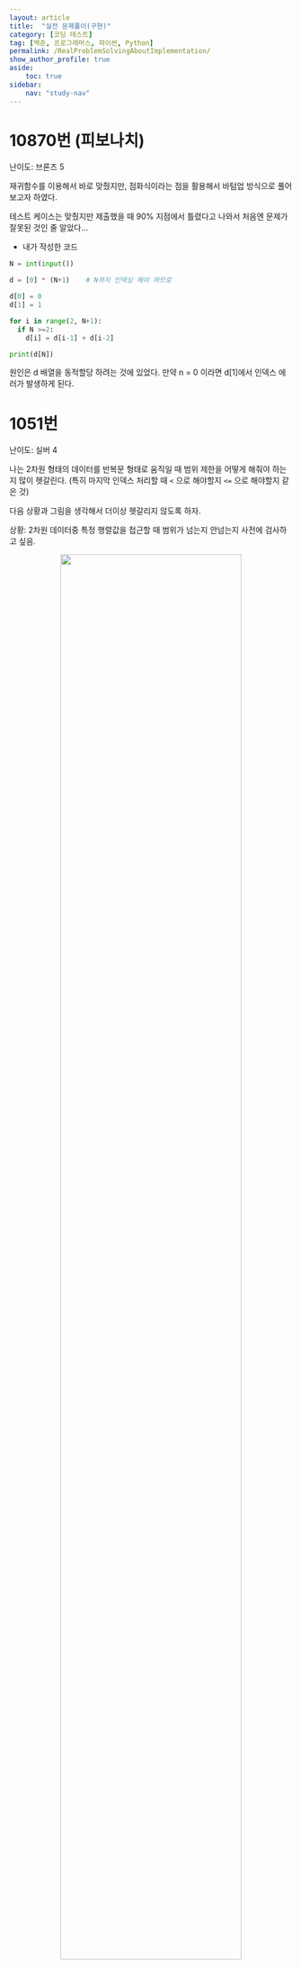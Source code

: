 ```yaml
---
layout: article
title:  "실전 문제풀이(구현)"
category: [코딩 테스트]
tag: [백준, 프로그래머스, 파이썬, Python]
permalink: /RealProblemSolvingAboutImplementation/
show_author_profile: true
aside:
    toc: true
sidebar:
    nav: "study-nav"
---
```


# 10870번 (피보나치)

난이도: 브론즈 5

재귀함수를 이용해서 바로 맞췄지만, 점화식이라는 점을 활용해서 바텀업 방식으로 풀어보고자 하였다.  

테스트 케이스는 맞췄지만 제출했을 때 90% 지점에서 틀렸다고 나와서 처음엔 문제가 잘못된 것인 줄 알았다...


- 내가 작성한 코드
```python
N = int(input())

d = [0] * (N+1)    # N까지 인덱싱 해야 하므로

d[0] = 0
d[1] = 1

for i in range(2, N+1):
  if N >=2:
    d[i] = d[i-1] + d[i-2]

print(d[N])
```

원인은 d 배열을 동적할당 하려는 것에 있었다. 만약 n = 0 이라면 d[1]에서 인덱스 에러가 발생하게 된다.

# 1051번

난이도: 실버 4

나는 2차원 형태의 데이터를 반복문 형태로 움직일 때 범위 제한을 어떻게 해줘야 하는지 많이 헷갈린다. (특히 마지막 인덱스 처리할 때 `<` 으로 해야할지 `<=` 으로 해야할지 같은 것)  

다음 상황과 그림을 생각해서 더이상 헷갈리지 않도록 하자.  

상황: 2차원 데이터중 특정 행렬값을 접근할 때 범위가 넘는지 안넘는지 사전에 검사하고 싶음.  


<p align="center"> <img src="../images/20220627014232.png" width="80%"> </p>
<div align="center" markdown="1"> 좌변, 우변으로 따로 나눈 이유는 `<` 부등호와 우변만 있으면 **좌변 값에 대한** 범위 사전 점검이 가능함을 나타낸 것이다. (코드를 쉽게 생각하기 위함이다)  

가령 `i + k < N` 같은 식이 있어도 `< N` 만 딱! 보고  
i + k 인덱스가 N 범위 내에 존재하도록 의도하는 것이구나! 라는 느낌을 받을 수 있으면 문제 풀기나, 코드 읽기가 수월할 것이다.
</div>

```python
N, M = map(int, input().split())

graph = []

for _ in range(N):
  graph.append(list(map(int, input())))

size = min(N, M)
argmax = 0

for raw_idx in range(N):
  for col_idx in range(M):
    for check in range(size):
      if (raw_idx + check < N) and (col_idx + check < M):
        val = graph[raw_idx][col_idx]

        if val == graph[raw_idx + check][col_idx] and val == graph[raw_idx][col_idx + check] and val == graph[raw_idx + check][col_idx + check]:
          argmax = max(argmax, (check + 1)*(check + 1))

print(argmax)
```

그리고 위 코드 보면 2중 for문으로 모든 data를 탐색하도록 한 다음, 3번째 for문에서 **index 범위 검사를 진행하고 있다**  
난 첫번째, 두번째 for문에서도 범위를 넘기지 않으면서 하려고 별 이상한 코드를 작성했었는데 그럴 필요가 없었다..!

# 14890번

삼성 기출문제  

처음 풀어보는 기업 실전 문제였는데 정말 드릅게 어렵다.. ㅋㅋㅋ. 연습 많이 해야겠다.  

아이디어는 다음과 같다.  
  1. 높이 차이가 1 발생하는 순간 언덕을 놓을 수 있는지 점검을 시작한다.
  2. 낮은데서 높은데로 경사로를 두는 것, 높은데서 낮은데로 경사로를 두는 것 이렇게 나눠준다.

위 문제를 풀면서 아래와 같은 기초 상식(?)도 얻을 수 있었다.  

- `and`, `or` 연산을 이용하면 `if`문을 이중으로 중첩시키지 않아도 `index out of range` 문제를 피할 수 있다.
- 길을 count 하는 로직을 반복문 맨 처음에 뒀기 때문에 마지막 index 까지만 가면 바로 count를 올려서 에러가 발생하는 케이스가 있었다. 본 경우는 전체 반복문을 한번 더 실행해주면 아래 짜 둔 로직을 통해서 마지막 검사를 진행시킬 수 있다.
- row 단위로 데이터를 순환하는 것과, column 단위로 데이터를 순환하는것을 동시에 고려해야 한다면, 검사하는 함수를 만들고 그 함수에 list를 던져주면 된다는 좋은 상식을 얻었다.  [코드 예시](https://ryu-e.tistory.com/108)

```python
# import numpy as np

N, L = map(int, input().split())

graph = []

used = []
for _ in range(N):
  used.append([0] * N)

for _ in range(N):
  graph.append(list(map(int, input().split())))

# 행 검사 시작
# 무사히 j가 끝까지 도달하면 road라고 간주할 예정

road = 0

breaker = False

for i in range(N):
  for j in range(1, N+1):
    # 끝까지 왔는데 같은 값이면
    # 대부분은 여기까지 오지 못하고 break로 다음 행으로 넘어감
    # if j == N-1 and graph[i][j] == graph[i][j-1]:
    
    if j == N:
      # print("행단위", i, j)
      road += 1
      continue
      
    if graph[i][j] == graph[i][j-1]:    # 같은 값이면 continue
      continue

    if abs(graph[i][j] - graph[i][j-1]) > 1:
      break

    # 위에서 다 걸렀으므로 여기 아래 if문 2개는 무조건 내려가는 경사로 or 올라가는 경사로
    if graph[i][j] < graph[i][j-1]: # 내려가는 경사로
      for k in range(j, j + L): # 경사로 깔수 있는지 check

        # 범위를 넘어가거나, 값 다른 거 있으면 break
        if k >= N or graph[i][j] != graph[i][k] or used[i][k] != 0:
          breaker=True
          break
          
      if breaker:
        breaker=False
        break

      # 언덕 놓기
      else:
        for k in range(j, j + L):
          used[i][k] = 1

    else: # 올라가는 경사로
      # 현재 인덱스의 이전 인덱스부터 L-1 만큼
      for k in range(j-1, j-1-(L), -1): # 경사로 깔수 있는지 check

        # 범위를 넘어가거나, 값 다른 거 있으면 break
        if k < 0 or graph[i][j-1] != graph[i][k] or used[i][k] != 0:
          breaker=True
          break
          
      if breaker:
        breaker=False
        break

      # 언덕 놓기
      else:
        for k in range(j-1, j-1-(L), -1):
          used[i][k] = 1


          
# 열 단위로 검사해야하니 used 다시 초기화
used = []
for _ in range(N):
  used.append([0] * N)


# graph = np.transpose(graph)
# print(graph)
  
for i in range(N):
  for j in range(1, N+1):
    # 끝까지 왔는데 같은 값이면
    # 대부분은 여기까지 오지 못하고 break로 다음 행으로 넘어감
    # if j == N-1 and graph[i][j] == graph[i][j-1]:
    if j == N:
      # print("행단위", i, j)
      road += 1
      continue

    if graph[j][i] == graph[j-1][i]:    # 같은 값이면 continue
      continue 

    if abs(graph[j][i] - graph[j-1][i]) > 1:
      break

    # 위에서 다 걸렀으므로 여기 아래 if문 2개는 무조건 내려가는 경사로 or 올라가는 경사로
    if graph[j][i] < graph[j-1][i]: # 내려가는 경사로
      for k in range(j, j + L): # 경사로 깔수 있는지 check

        # 범위를 넘어가거나, 값 다른 거 있으면 break
        if k >= N or graph[j][i] != graph[k][i] or used[k][i] != 0:
          breaker=True
          break
          
      if breaker:
        breaker=False
        break

      # 언덕 놓기
      else:
        for k in range(j, j + L):
          used[k][i] = 1
    else: # 올라가는 경사로
      # 현재 인덱스의 이전 인덱스부터 L-1 만큼
      for k in range(j-1, j-1-(L), -1): # 경사로 깔수 있는지 check

        # 범위를 넘어가거나, 값 다른 거 있으면 break
        if k < 0 or graph[j-1][i] != graph[k][i] or used[k][i] != 0:
          breaker=True
          break
          
      if breaker:
        breaker=False
        break

      # 언덕 놓기
      else:
        for k in range(j-1, j-1-(L), -1):
          # if i == 3:
            # print(f"{k}에 설치 완료")
          used[k][i] = 1

print(road)
```

# 3460번 (이진수)
난이도: 브론즈3

쉬운 문제이고 맞추긴 했는데 코드가 아주 가관이다..  

```python
T = int(input())

for i in range(T):
  N = int(input())
  li = []
  # q = deque()
  
  while 1:
    # 종료조건
    if N < 2:
      if N == 1:
        li.append(1)
        break
      else:
        print("여기 찍힘?")
        break
    li.append(N%2)
    N //= 2

  # print(li)
  cnt = 0
  length = len(li)

  tp_li = []
  
  while li:
    cnt+= 1
    if li.pop() == 1:
      tp_li.append(length-cnt)
      # print(length-cnt, end=' ')
  tp_li.sort()
  for i in tp_li:
    print(i, end=' ')
```

`bin()` 내장함수를 이용해 훨씬 쉽게 풀 수 있는 문제이다.  `val[::-1]`를 통해 리스트 요소들을 거꾸로 뒤집는 것은 `센스`{:.error}

```python
T = int(input())

for _ in range(T):
  val = bin(int(input()))[2:]
  for idx, i in enumerate(val[::-1]):
    if i == '1':
      print(idx, end=' ')
```

또 다른 방식으로 for문에서 `val[-i-1]` 같은 식으로 인덱스 부호를 바꿔버리면서 접근하면 리스트 순서를 바꾸지 않고도 접근이 가능하다.

# 신고 결과 받기
프로그래머스 문제다.  

시간에 쫓기듯 상당히 난잡하게 풀어서 변수명이나 코드들이 난잡하다.
```python
def solution(id_list, report, k):
    
    # dict 생성
    result = {}
    answer = {}
    final = {}
    
    # result 테이블에 신고한자, 신고당한자 정리
    for id in id_list:
        result[id] = []

    for repor_info in report:
        attacker, receiver = repor_info.split()
        if receiver not in result[attacker]:
            result[attacker].append(receiver)
                
    # print(result)
    
    # final은 각 user가 신고당한 횟수
    for id in id_list:
        final[id] = 0
        
    for _, value in result.items():
        for reported_id in value:
            final[reported_id] += 1
    
    # print(final)
    
    for key, value in final.items():
        if final[key] >= k:
            final[key] = 1
        else:
            final[key] = 0
    
    # 신고 당하는 id
    stopped = [id for id, num in final.items() if num >= 1]
    
    for id in id_list:
        answer[id] = 0
        
    for key, value in result.items():
        count = 0
        
        for wantTostop in value:
            if wantTostop in stopped:
                count += 1
        answer[key] = count
    
    return [count for _, count in answer.items()]
```

많은 좋아요를 받은 풀이  

```python
def solution(id_list, report, k):
    answer = [0] * len(id_list)    
    reports = {x : 0 for x in id_list}

    for r in set(report):
        reports[r.split()[1]] += 1

    for r in set(report):
        if reports[r.split()[1]] >= k:
            answer[id_list.index(r.split()[0])] += 1

    return answer
```

주목할 만한 점
- `{x : 0 for x in id_list}`과 같이 리스트 컴프리헨션이 dictionary에도 적용될 수 있음
- `id_list.index(r.split()[0])`을 통해 신고

위의 아이디어에서 인사이트를 얻어서 내 스타일로 다시 코드를 작성해 보았다.

```python
def solution(id_list, report, k):
    answer = [0] * len(id_list)
    numOfReported = {x:0 for x in id_list}
    
    for r in set(report):
        numOfReported[r.split()[1]] += 1
    
    for r in set(report):
        reporter, reported = r.split()
        
        if numOfReported[reported] >= k:
            answer[id_list.index(reporter)] += 1
    
    return answer
```

id_list 에서 인덱스를 얻어서 접근함으로써 answer를 dict 형태가 아닌 list 형태로 유지할 수 있었던 부분이 가장 유용할 듯 싶다.

# k 진수에서 소수 개수 구하기

출처: 2022 kakao blind recruitment
난이도: level2

다음의 요인들로인해 문제를 풀지 못하였다.

1. 소수를 빠르게 찾을 수 있는 함수 구현 실패
2. idx 방식으로 문자열을 일일이 접근하여 시간 지체
  - 특히 맨 끝까지 출력해야 하는 경우 `arr[start:end]` 방식이 아닌 `arr[start:]` 형태로 구현했어야 하는것에서 많은 시간이 걸림.
  - 인덱스 접근과, python은 맨 끝 idx는 선택되지 않는다는 점을 알고 있지만서도 문제를 풀 때는 예외처리를 생각하기가 상당히 까다로움.


- 정답 코드

```python
def to_k_number(n, k):  # n을 k진수로 반환
    ret = ""
    while n > 0:
        ret += str(n % k)
        n = n //  k
    return ''.join(reversed(ret))
 
import math

def is_prime_num(k):
    if k == 1:
        return False
    for i in range(2, int(math.sqrt(k) + 1)):
        if k % i == 0:
            return False
        
    return True
 
 
def solution(n, k):
    answer = 0
    k_num = to_k_number(n, k)  # k진수로 반환
    # k_num을 0을 기준으로 분할하여 n을 가져옴
    for n in k_num.split('0'):
        if n == "": continue
        if is_prime_num(int(n)):  # n이 소수인 경우 answer+=1
            answer += 1
    return answer
```

- 주목할 만한 점
  - 나는 `while 1`로 전체 반복시키고 종료조건을 따로 달아서 break를 하는 방식으로 초기에 진행했었는데 위 방식처럼 `while n >= k` 처럼 종료조건을 달아놓는것이 더 좋을 듯 하다.
  - `split('0')`을 통해 내가 idx로 힘들게 구현하고 에러 처리했던 부분을 손쉽게 하였다.
  - `if n =="": continue`를 통해 int(n)에서 생길 수 있는 다음의 에러 `ValueError: invalid literal for int() with base 10: ''`{:.warning}를 방지하는것이 상당히 인상깊다. 입력이 00과 같은 형태로 들어왔을 경우 가운데 공백에 의해 '' 공백이 `int()` 내장함수의 인자로 들어갈 경우가 생기는데 이를 사전 차단시킨다.

# 주차 요금 계산

2022 kakao blind recruitment (level 2)

- 내 풀이
```python
def solution(fees, records):
    answer = []
    
    base_time = fees[0]
    base_fee = fees[1]
    time_len = fees[2]
    time_money = fees[3]
    
    
    def to_time(time:str):
        h, m = map(int, time.split(':'))
        m += (60 * h)
        return m
    
    def float2int(total_time, base_time, time_len):
        num = (total_time - base_time) / time_len
        if num - int(num) > 0:
            num += 1
            num = int(num)
            
        return num
    
    def cal_fee(times, base_fee):
        if len(times) % 2 == 1: # 홀수면
            times.append('23:59')
        
        total_time = 0
        fee = 0
        for idx in range(0, len(times), 2):
            st, et = to_time(times[idx]), to_time(times[idx+1])
            total_time += et - st
            
        fee += base_fee
        
        if total_time > base_time:
            fee += float2int(total_time, base_time, time_len) * time_money
        # if total_time > base_time:
        #     fee += base_fee + (float2int(total_time, base_time, time_len) * time_money)

        # else:
        #     fee += base_fee
            
        return fee
        
    graph = {}
    
    for r in records:
        time, car_num, state = r.split()
        if car_num not in graph.keys():
            graph[car_num] = {'time': []}
        
        graph[car_num]['time'].append(time)
    
    for key, value in graph.items():
        fee = cal_fee(value['time'], base_fee)
        graph[key]['fee'] = fee
    
    car_list = sorted(graph)
    
    for id in car_list:
        answer.append(graph[id]['fee'])

    return answer
```

- 마지막에 return 해야 하는 것이 `각 자동차 번호 별`{:.warning} 주차요금 이었기에 dictionary의 key를 자동차 번호판으로 주는 아이디어를 떠올린것이 중요했다고 본다.

## 더 나은 코드

- 입력받은 실수를 올림 하거나 내림 하는 내부 함수 적용

```python
import math

print(math.ceil(5.2), math.ceil(-3.9))      # 올림
print(math.floor(3.2), math.ceil(-4.2))     # 내림
```

    6 -3
    3 -4

- dictionary 정렬할 때는 `itmes()` 메소드 사용

```python
# car_list = sorted(graph)
sorted(graph.items())   # 이걸 안해서 그냥 key만 반환됐었음
```

- lambda 함수는 한줄 짜리 간단한 역할하는 함수만 구현 가능. 혹은 if, else 정도로 들어온 인자를 바로 분류하고 출력낼 수 있는 경우에 한함

# 양궁대회

2022 kakao blind recruitment (level 2)

- 내 풀이

```python
import copy

def solution(n, info):
    answer = []
    # 맨 위부터 어피치보다 n에 한정해서 1발 더 많이 쏠것임.
    # for문은 무조건 끝까지 다 돌게 해서 max 점수 산출
    
    max_diff = 0
    tp_store = []
    for idx in range(10):   # idx를 통해 while문의 가장 높은 시작 점수 정함
        cnt = n
        score = 0
        tp_info = copy.deepcopy(info)
        tp_answer = [0] * 11
        
        for j in range(idx, 10):
            need_num = info[j] + 1
            print(f"cnt - need_num: {cnt - need_num}")
            if cnt - need_num >= 0:
                tp_answer[j] = need_num
                tp_info[j] = 0
                score += (10-j)
                cnt -= need_num
                
        tp_apache_score = 0
        
        for idx, j in enumerate(tp_info):
            if tp_info[idx] != 0:
                tp_apache_score += (10-idx)
        
        diff = score - tp_apache_score
        if max_diff < diff:
            tp_store = []
            tp_store.append(tp_answer)
            max_diff = diff
            answer = tp_answer
            
        elif max_diff == diff:
            tp_store.append(tp_answer)
            
        print(f"라이언: {score} 어피치: {tp_apache_score} diff: {diff}, max_diff: {max_diff}, tp_store: {tp_store}")
    
    if max_diff == 0:
        return [-1]
    
    return answer
```

이런 류의 문제는 아직 익숙치 않아서 코드가 굉장히 난잡해지는듯 하다.  
반복문을 통해 빠르고 깔끔하게 구현해야 하는데 idx변수를 조절하는 부분에서 너무 많은 시간을 허비하는 것 같다. 예를 들면

```python
if cnt - need_num >= 0:
```

위 코드를 초기에 `if cnt - need_num > 0: `으로 작성해서 `print()`로 여러 변수를 찍어서 오랜 시간을 허비해서 고쳤다.  
또한 인덱스를 뒤에서 부터 시작하는 것을 

```python
for idx in range(11):
  tp_idx = 10-idx
```

로 바로 적용할 수 있는데 괜히 `for idx in range(11, 0, -1)`과 같은 형식으로 구현해보려다 시간을 허비했다.  

`if`문에서 `continue`도 잘 활용할 수 있어야 한다.

세상에.. list를 저장하고 싶은 경우는 꼭 `copy` 메소드를 활용해서 저장하자.. 이거때문에 한시간 날렸다..


- 아이디어를 보고 난 후
  - 라이언, 어피치의 점수계산을 다음과 같이 쉽게 구현이 가능하다.

    ```python
    def calcPoint(apeach, lion):
    apeach_score = 0
    lion_score = 0
    for i in range(11):
        if apeach[i] == lion[i] == 0:
            continue
        if apeach[i] >= lion[i]:
            apeach_score += 10 - i
        else:
            lion_score += 10 - i
    return lion_score - apeach_score
    ```

  - DFS 알고리즘을 적용할 수 있음을 생각할 수 있어야 한다. 완전 탐색으로 풀려면 조건 

# 14889번 (스타트와 링크)
출처: 백준  
난이도: 실버2  

```python
from itertools import combinations

N = int(input())

matrix = [list(map(int, input().split())) for _ in range(N)]
visit = [False] * N

team = list(range(0, N))

candi = combinations(team, N//2)

def get_score(team_members):
  # global min_diff
  # team1_score = 0
  # team2_score = 0
  
  # for i in range(N):
  #   for j in range(N):
  #     if visit[i] == True and visit[j] == True:
  #       team1_score += matrix[i][j]
  #     if visit[i] == False and visit[j] == False:
  #       team2_score += matrix[i][j]

  # min_diff = min(min_diff, abs(team1_score - team2_score))

  candi = combinations(team_members, 2)
  score = 0
  for a, b in candi:
    score += matrix[a][b] + matrix[b][a]

  return score

min_diff = 1e9

for members in candi:
  team1 = members
  team2 = [i for i in team if i not in team1]

  # Team1은 visit 방문처리. Team2는 방문 안한것을 Team2로 생각하자
  # for i in members:
  #   visit[i] = True
  # visit[members] = True
  # get_min_score()
  # visit = [False] * N
  
  min_diff = min(abs(get_score(team1) - get_score(team2)), min_diff)

print(min_diff)
```

나는 `combinations`를 써서 풀었지만 `DFS`로 푸는 방법도 알아두자.  
`combinations`을 두번 써서 되게 비효율적으로 풀었다고 생각했는데 다른 풀이를 보니 노드 방문한것을 team1, 방문 안된 노드들을 team2와 같은 형식으로 만들고 점수 계산할 때 이중포문으로 깔끔하게 점수 계산을 했던 부분을 기억하면 좋을 듯 하다.

# 2661번 (좋은 수열)
출처: 백준  
난이도: 골드 4

2번의 시도끝에 풀 수 있었지만 시간이 꽤나 오래걸렸다.  

```python
import sys

N = int(sys.stdin.readline().rstrip())

arr = []

def is_same(arr):
  max_len = len(arr) // 2

  # 2의 배수씩 영역을 넓혀가며 부분수열 탐색
  for i in range(1, max_len+1):
    # 맨 뒤의 바로 뒤 인덱스부터 i 만큼 앞으로
    idx = len(arr) - (2*i)
    tp_arr = arr[idx:]

    arr1 = tp_arr[:len(tp_arr) // 2]
    arr2 = tp_arr[len(tp_arr)//2:]

    if arr1 == arr2:
      return True
  return False

explorer = []
def dfs(depth):
  if len(explorer) == N:
    print(''.join(map(str,explorer)))
    return True

  for i in range(1, 4):
    # print(f"{depth}번째 호출, i 인덱스 {i}")
    explorer.append(i)
    # print(explorer)
    if is_same(explorer):
      # print("same!")
      explorer.pop()
    else:
      result = dfs(depth+1)
      explorer.pop()

      # 종료조건을 통해서 탈출된 dfs 라면
      if result:
        return True

dfs(0)
```

- 부분수열이 같은지를 확인하기 위해 코드를 구현했어야 하는데 `for i in range(1, max_len+1)`를 통해 인덱스의 bias를 1 앞으로 당긴것이 결정적이었다.
- DFS를 구현하는데 `if`문에서만 explorer.pop()을 통해 리스트를 한칸 빼주면 될 줄 알았으나, `else`문에서도 explorer.pop()을 통해 리스트를 빼주는게 중요했다. `else`문에서 explorer.pop()을 안해주게 되면 `for`문을 돌고 `if`문을 거치지 않는다면 계속 explorer의 element 갯수가 늘어나는 코드가 되어버린다.
- 다른 블로그 글을 참고하여 `is_same` 함수를 아래와 같이 좀더 개선해보았다.

  ```python
  def is_same(arr):
    for i in range(1, (len(arr) // 2) + 1):
      if arr[-i:] == arr[-2*i: -i]:
        return True
    return False
  ```

# 14888번 (연산자 끼워넣기)
출처: 백준  
난이도: 실버

처음에 푸는 와중에도 코드가 난잡하고 지저분해서 잘못 푸는것 같은 느낌이 강하게 들었다.  아래 답안 코드를 통해 훨씬 간결한 back_tracking 코드를 익힐 수 있었다.  

또한 python의 몫 구하는 연산에서 `int( / ), // `의 두 가지 방법이 음수의 경우 다른 출력을 낼 수 있었다는걸 알게되었다.

- Back Tracking 풀이


```python
import sys

N = int(sys.stdin.readline().rstrip())
seq = list(map(int, sys.stdin.readline().rstrip().split()))
op = list(map(int, sys.stdin.readline().rstrip().split()))

max_num = -1e9
min_num = 1e9

def back_tracking(depth, total, plus, minus, multiply, divide):
  global max_num, min_num
  if depth >= N-1:
    max_num = max(max_num, total)
    min_num = min(min_num, total)
    return

  if plus:
    back_tracking(depth+1, total + seq[depth+1], plus-1, minus, multiply, divide)

  if minus:
    back_tracking(depth+1, total - seq[depth+1], plus, minus-1, multiply, divide)

  if multiply:
    back_tracking(depth+1, total * seq[depth+1], plus, minus, multiply-1, divide)

  if divide:
    back_tracking(depth+1, int(total / seq[depth+1]), plus, minus, multiply, divide-1)

back_tracking(0, seq[0], op[0], op[1], op[2], op[3])
print(max_num)
print(min_num)
```

- Permutations를 이용한 풀이

```python
import sys

N = int(sys.stdin.readline().rstrip())
seq = list(map(int, sys.stdin.readline().rstrip().split()))
op = list(map(int, sys.stdin.readline().rstrip().split()))
op_list = ['+', '-', '*', '/']
op_seq = []
max_num = -1e9
min_num = 1e9

for i in range(4):
  for j in range(op[i]):
    op_seq.append(op_list[i])

# for idx, i in enumerate(op):
#   for j in range(i):
#     op_seq.append(op_list[idx])

from itertools import permutations
# 연산 갯수랑 for문 도는거랑 딱 맞추는게 구현하기 편할 것 같음
  
for case in permutations(op_seq, N-1):
  init_num = seq[0]    # 초기 숫자
  for idx in range(0, N-1):
    seq_num = seq[idx+1]

    ''' 이거 for문으로 깔끔하게 못하나?'''
    if case[idx] == '+':
      init_num += seq_num
    elif case[idx] == '-':
      init_num -= seq_num
    elif case[idx] == '*':
      init_num *= seq_num
    else:
      init_num = int(init_num / seq_num)

  max_num = max(max_num, init_num)
  min_num = min(min_num, init_num)

print(max_num)
print(min_num)
```

# 성격 유형 검사하기
출처: 카카오  
난이도: lv1

- 어렵진 않은 문제였으나 다른 사람들의 코드를 보면서 내 코드를 좀더 개선시키고자 하였다.
  - 초기에 나는 dict을 아래 코드와 같이 `result_table = {'R':0, 'T':0, 'C':0, 'F':0, 'J':0, 'M':0, 'A':0, 'N':0}` 길게 선언하며 풀려고 했었는데, 단순 `string`과 `list.index()` 함수를 이용해 보다 간단하게 풀 수 있다.
  - survey, choices의 길이가 같다는 점에서 `enumerate`대신 `zip`을 사용하는 것도 괜찮아 보인다.
  - result_table에 값을 더해주는걸 처음에 깔끔하게 하지 못했는데 아래 그림을 보면 좀더 사고가 트일 것이다.  

<p align="center"> <img src="../images/20220910181743.png" width="70%"> </p>


```python
def solution(survey, choices):
    # result_table = {'R':0, 'T':0, 'C':0, 'F':0, 'J':0, 'M':0, 'A':0, 'N':0}
    result_table = [0,0,0,0,0,0,0,0]
    key_list = 'RTCFJMAN'
    # key_list = ['R', 'T', 'C', 'F', 'J', 'M', 'A', 'N']


    for A, B in zip(survey, choices):
        fir, sec = A[0], A[1]

        # 어디에 점수를 더할지 결정
        if B >= 4:      # 만약 4점 이상이라면
                        # 뒤에꺼에
            result_table[key_list.index(sec)] += B - 4
        else:
            result_table[key_list.index(fir)] += 4 - B
    print(result_table)
    # for idx, i in enumerate(survey):
    #     fir = i[0]
    #     sec = i[1]
        
    #     score_list = [0, 3, 2, 1]
        
    #     # score_list = [0] + list(map(int, range(3, 0, -1)))
    #     # 어디에 점수를 더할지 결정
    #     if choices[idx] >= 4:
    #         result_table[sec] += choices[idx] - 4
    #     else:
    #         result_table[fir] += abs(4 - choices[idx])
            
    answer = ''
    for i in range(0, 8, 2):
        if result_table[i] >= result_table[i+1]:
            answer += ''.join(key_list[i])
            # answer += key_list[i]
        else:
            answer += ''.join(key_list[i+1])
            # answer+=key_list[i+1]
    # print(result_table)
    return answer

# answer = solution(["AN", "CF", "MJ", "RT", "NA"], [5, 3, 2, 7, 5])
# print(answer)
```

# 카카오 외벽 점검 코드

```python
def NoWeak(wall):
    if False not in wall:
        return True
    return False

def backtracking(cnt, weak, dist):
    global min_cnt, dist_visit

    if NoWeak(wall):
        min_cnt = min(min_cnt, cnt)
        return
    
    for i in range(len(dist_visit)):
        for j in range(len(weak_visit)):
            # 오른쪽으로 True 만듦. True가 고치는것
            # index error 방지를 위해 원형큐처럼 돌아가게 함
            if not dist_visit[i] and not weak_visit[j]:
                dist_visit[i] = True
                weak_visit[j] = True
                for k in range(weak[j], weak[j] + dist[i]+1):
                    wall[k%len(wall)] = True
                backtracking(cnt+1, weak, dist)
                for k in range(weak[j] + dist[i], weak[j] -1, -1):
                    wall[k%len(wall)] = False
                weak_visit[j] = False
                dist_visit[i] = False
            
            # 이번엔 왼쪽으로
            if not dist_visit[i] and not weak_visit[j]:
                dist_visit[i] = True
                weak_visit[j] = True
                for k in range(weak[j], weak[j] - (dist[i]-1), -1):
                    wall[k%len(wall)] = True
                backtracking(cnt+1, weak, dist)
                for k in range(weak[j] - dist[i], weak[j] + 1):
                    wall[k%len(wall)] = False
                weak_visit[j] = False
                dist_visit[i] = False
    

def solution(n, weak, dist):
    global min_cnt, wall, dist_visit, weak_visit
    
    weak_visit = [False] * len(weak)
    dist_visit = [False] * len(dist)
    wall = [True] * n
    
    # 불량 벽 입력
    for i in weak:
        wall[i] = False
    
    min_cnt = int(1e9)
    backtracking(0, weak, dist)
    answer = min_cnt-2
    return answer
```

내가 예전에 짠 코드로 풀이 방법을 알기 위해 일단 기록해둔다. 정답 코드 아님

어떻게 하면 내 코드를 정답 코드와 유사하게 만들 수 있을 지 사고패턴을 익히는게 중요할 듯


# 9996번
```python
import sys

n = int(sys.stdin.readline().rstrip())
word = sys.stdin.readline().rstrip().split('*')


def check(temp):
    # if word[0] in temp[:len(word[0])] and word[1] in temp[-len(word[1]):] and len(''.join(word)) <= len(temp):
    if word[0] in temp[:len(word[0])] and word[1] in temp[-len(word[1]):]:
        return True
            
    return False

for _ in range(n):
    temp = sys.stdin.readline().rstrip()
    if check(temp):
        print('DA')
    else:
        print('NE')
```

답안 코드들의 ` len(''.join(word)) <= len(temp):` 부분이 무슨 역할을 하는것인지 아직 모르겠다... 저게 없으면 60% 정도에서 에러가 나는데 저게 무슨역할을 하는거지..?  

# 2559번

테스트케이스는 다 맞춰서 기쁜 마음으로 제출하였지만 70%에서 가장 보기 싫은 <span style='color:red'>틀렸습니다!</span>를 봐버렸다. 인생 쉽지 않다 ㅋ.  

구현 실수를 하지 않으려면 리스트의 **길이**, 리스트의 **인덱스**를 잘 구분해주는 것이 중요하다.  
`len()` 메서드로 리스트 원소에 접근하거나 할 때 딱 1 차이로 잘못 인덱싱 되서 틀리는 경우가 굉장히 자주 발생한다.  
다음과 같이 생각하면 그나마 덜 헷갈릴 수 있다.  

1. 항상 index로 생각한다.
2. len(어떤 list)의 index는 아래 그림과 같다.

<p align="center"> <img src="../images/20221006023444.png" width="70%"> </p>
<div align="center" markdown="1">
위 그림 처럼 리스트의 가장 끝보다 **1칸 더** 뒤를 가리킨 인덱스는 `len(리스트)`라는 것을 기억하자.  
그럼 원소 D를 접근할 때 `len(리스트)-2`와 같은 식으로 접근할 수 있다. 여러 코딩테스트 문제를 풀다보면 `len(리스트)-k`와 같이 변수를 활용해서 인덱스를 접근하는 일이 잦은데 이럴 때 헷갈리지 않고 유용할 것이다.
</div>

위 개념을 통해서 맞춘 정답 코드는 다음과 같다.


```python
import sys

n, k = map(int, sys.stdin.readline().rstrip().split())

arr = list(map(int, sys.stdin.readline().rstrip().split()))

# 제일 처음만 구하는거 시작
start_val = arr[:k]
answer = 0
# for i in start_val:
#     answer += i
answer = sum(start_val)
max_answer = int(-1e9)
max_answer = max(max_answer, answer)

for idx, _ in enumerate(arr):
    if idx == 0:
        continue

    # if idx > len(arr) - k - 1:
    #     break
    if idx > len(arr) - k:
        break

    answer -= arr[idx-1]
    answer += arr[idx+k-1]
    max_answer = max(max_answer, answer)
```

내가 직접 코드를 짜면서도 참 코드 더러워 보였다. 리스트의 인덱싱을 위주로 구현했을 경우 `range`를 적극 사용하자. 그럼 아래와 같이 개선할 수 있다.

```python
import sys

n, k = map(int, sys.stdin.readline().rstrip().split())

arr = list(map(int, sys.stdin.readline().rstrip().split()))

# 제일 처음만 구하는거 시작
start_val = arr[:k]
answer = 0
# for i in start_val:
#     answer += i
answer = sum(start_val)
max_answer = int(-1e9)
max_answer = max(max_answer, answer)

for idx in range(1, len(arr)-k+1):
    answer -= arr[idx-1]
    answer += arr[idx+k-1]
    max_answer = max(max_answer, answer)

```

# 13460번 (구슬탈출 2)

DFS로 문제를 접근했었는데, 내 예상보다 수행시간이 훨씬 오래걸리는게 이상하다..

아래는 다른사람이 구현한 BFS 코드를 내 나름대로 해석해가며 작성한 코드이다.

중요한 점은 다음과 같다.

- while문을 통해 내가 원하는 조건의 좌표를 뽑을 수 있다.
  - `while graph[x+dx[i]][y+dy[i]] != '#' and graph[x][y] != 'O'`
  - 위 조건의 반대(not)는 `graph[x][y] == 'O' or graph[x+dx[i]][y+dy[i]] == '#'` 이다. 즉, x,y가 이러한 조건을 만족할 때 while문이 탈출된다는 것이다. 이를 통해 **내가 원하는 x, y를 뽑을 수 있다.**

- visit를 4차원으로 구성한다.
  - 완전탐색 알고리즘의 중요한 점은 동일한 경우의 반복을 제외하는 것이다. 이는 자칫 무한루프의 원인이 될 수 있다.
  - 위 문제는 구슬들의 좌표로 경우의 수가 나뉜다. 즉 구슬 2개의 좌표 `rx, ry, bx, by`의 정보를 담고 있는 테이블이 필요하므로 이 테이블은 4차원으로 구성해야 한다.
  - `visit[[[[False] * m] for _ in range(n)] for _ in range(m)] for _ in range(n)]` 리스트를 접근할 때 가장 마지막 인덱스. 즉, [][][]**[]**이 강조표시한 부분이 `by`의 정보를 담고 있다는 것을 기억하자. 그래서 위와 같이 코드가 구성된다.
  - 나는 위 코드를 초기에 다음과 같이 구성했다. `visit[[[False] * m] for _ in range(n)] * m for _ in range(n)]`. 이 코드는 잘못됐다. `[3] * 5`와 같이 리스트의 원소를 늘려주는 것은 **차원을 확장시키지 못하기** 때문이다.


```python
from collections import deque

n, m = map(int, input().split())

graph = [list(input()) for _ in range(n)]

# 항상 default는 방문처리를 해주고, 경우에 따라서 안해줘도 기능이 돌아갈 수 있는것으로 볼까..
visit = []

dx = [-1, 0, 1, 0]
dy = [0, 1, 0, -1]
def bfs():
    q = deque()

    for i in range(n):
        for j in range(m):
            if graph[i][j] == 'R':
                rx, ry = i, j

            elif graph[i][j] == 'B':
                bx, by = i, j

    q.append([rx, ry, bx, by, 0])
    # 방문처리
    # 와 이렇게 4차원 방문 리스트..
    '''
    여기 차원 늘리는거 중요함. * m 은 차원 변경을 안 시킴. 1차원을 그냥 1차원으로 둠
    그래서 for문으로 3번 붙여줘야 4차원됨
    '''
    visit = [[[[False] * m for _ in range(n)] for _ in range(m)] for _ in range(n)]
    visit[rx][ry][bx][by] = True
    # visit.append([rx, ry, bx, by])
    
    while q:
        crx, cry, cbx, cby, depth = q.popleft()

        if depth >= 10:
            print(-1)
            return

        for i in range(4):
            nrx, nry = move(crx, cry, i)
            nbx, nby = move(cbx, cby, i)
            
            if graph[nbx][nby] == 'O':
                continue

            if graph[nrx][nry] == 'O':
                print(depth+1)    # move를 통해서 1번 이동한거니까
                return

            # 같은 위치면 움직인 거리에 따라서 차등
            '''
            아.. 지금 그래프가 아니라 좌표 정보를 비교해야한다는거 중요하네
            '''
            if nrx == nbx and nry == nby:
            # if graph[nbx][nby] == graph[nrx][nry]:
                
                # A가 더 많이 움직였다면
                if abs(nrx-crx) + abs(nry - cry) > abs(nbx-cbx) + abs(nby-cby):
                    nrx-=dx[i]
                    nry-=dy[i]
                elif abs(nrx-crx) + abs(nry - cry) < abs(nbx-cbx) + abs(nby-cby):
                    nbx-=dx[i]
                    nby-=dy[i]

            if not visit[nrx][nry][nbx][nby]:
                q.append([nrx, nry, nbx, nby, depth+1])
                visit[nrx][nry][nbx][nby] = True

    # 그냥 탐색을 못하고 q가 비는 경우도 있을 수 있음
    print(-1)
                

def move(x, y, i):        # i는 기울이는 방향 나타내는 수

    # 여기 while문 이렇게 쓰는것도 진짜 좋은듯
    while graph[x+dx[i]][y+dy[i]] != '#' and graph[x][y]!= 'O':
        x += dx[i]
        y += dy[i]

    return x, y
    
bfs()
```

# 1938번 (통나무 옮기기)

아무리 틀린게 없어 보여도 안됐었다.  

문제는 1이 아니라 "1"로 안해줘서 그런것이였다. 정신 나가겠다.

`continue`를 잘 활용할 수 있는것이 좋을 것 같다.

아래 문제와 같이 여러 조건을 만족해야만 Queue에 넣을 수 있는 코드를 구현하고 싶다면 다음과 같이 하면 편하다.

1. 반드시 만족해야 하는 조건들을 쓴다.
2. 1의 조건을 한번에 묶어서 `not`, `continue`를 사용한다

그럼, 조건이 만족할 때만 코드가 다음 logic (예를 들면 Queue에 넣는 것 같은 logic)으로 흘러가고, 그렇지 않을 경우 `continue`를 통해 다른 경우의 수를 살펴본다. 아래 코드를 보면 이해가 갈 것이다.

```python
answer = 0

n = int(input())

graph = [list(input()) for _ in range(n)]

# x좌표, y좌표, 수직수평(방향) 정보 순으로 visit 구성할 것
# 스택처럼 거꾸로 먼저 구현한다는것에 주목
# *2가 수직, 수평 여부
visit = [[[False] * 2 for _ in range(n)]for _ in range(n)]

from collections import deque
dx = [-1, 0, 1, 0]
dy = [0, 1, 0, -1]

def bfs():
    q = deque()
    # 중심점과 방향찾가
    x, y = [], []
    dir = 0    # 0 수직, 1 수평
    for i in range(n):
        for j in range(n):
            if graph[i][j] == 'B':
                x.append(i)
                y.append(j)
    if y[0] == y[1]:
        dir=0
    else:
        dir=1

    x = sum(x) // len(x)
    y = sum(y) // len(y)

    q.append([x, y, dir, 0])
    visit[x][y][dir] = True

    # 'E' 중심점과 방향 찾기
    gx, gy = [],  []
    for i in range(n):
        for j in range(n):
            if graph[i][j] == 'E':
                gx.append(i)
                gy.append(j)
    if gy[0] == gy[1]:
        g_dir=0    # 수직
    else:
        g_dir=1    # 수평

    gx = sum(gx) // len(gx)
    gy = sum(gy) // len(gy)

    # print(x, y)

    while q:
        x, y, dir, cnt = q.popleft()
        # print(x, y)
        
        if x == gx and y == gy and dir == g_dir:
            print(cnt)
            return

        for i in range(5):
            if i == 4:
                # 회전 시도
                ndir = (dir+1)%2
                nx, ny = x, y

                # print(f'nx: {nx}, ny: {ny}, no1(nx, ny): {no1(nx, ny)}')
                if not(1 <= nx < n-1 and 1<=ny < n-1 and no1(nx, ny)):
                    continue
                                
            else:
                nx, ny, ndir = x+dx[i], y+dy[i], dir

                if ndir == 0:
                    if not(1 <= nx < n-1 and 0 <= ny < n and graph[nx][ny] != '1' and graph[nx-1][ny] != '1' and graph[nx+1][ny] != '1'):
                        continue
                elif ndir == 1:
                    if not(ndir == 1 and 1 <= ny < n-1 and 0 <= nx < n and graph[nx][ny] != '1' and graph[nx][ny-1] != '1' and graph[nx][ny+1] != '1'):
                        continue

            if not visit[nx][ny][ndir]:
                q.append([nx, ny, ndir, cnt+1])
                visit[nx][ny][ndir] = True
                    
    print(0)
# 장애물 없으면 True
def no1(x, y):
    for i in range(x-1, x+2):
        for j in range(y-1, y+2):
            # print(i, j, graph[i][j] == '1')
            if graph[i][j] == '1':
                return False
    return True
    
bfs()
```

# 1600번 (말이 되고픈 원숭이)

원숭이가 어떨땐 말 처럼 움직이고, 어떨땐 인접한 곳만 움직인다.  

초반에 BFS로 구현하며, 말 처럼 움직일 때와, 원숭이처럼 움직일 때를 구분짓기 위해 `copy` 메소드로 모든 `visit`메소드를 `deque`에 저장하는 방식으로 구현하려 했다. 그랬더니 시간초과 혹은 메모리 초과가 뜨며 제대로 코드가 돌지 않았다.

핵심은 **말이 호출된 횟수**로 경우의 수를 나눌 수 있도록 `visit`을 구성하는 것이였다. 즉

`visit[말 호출 횟수][x좌표][y좌표]` 형식으로 3차원으로 구성하는것이 핵심이었다.

BFS의 탐색 특성을 이용해 목적지에 도달하기만 하면 그때까지 가지고 있던 행동갯수값이 최소값이므로 그 값 자체를 return 하도록 코드를 구현했다.

```python
k = int(input())
w, h = map(int, input().split())
graph = [list(map(int, input().split())) for _ in range(h)]

# k, x, y 인덱스로 접근하는 list를 만들고 싶음
# 역순으로 구현한다는 것에 주목. y 인덱스 관련 w, x 인덱스 관련 h, k 인덱스 관련 k+1 (말 호출 0번인 경우 고려)
visit = [[[False] * w for _ in range(h)] for _ in range(k+1)]

from collections import deque

h_dx = [-2, -1, 1, 2, 2, 1, -1, -2]
h_dy = [1, 2, 2, 1, -1, -2, -2, -1]
dx = [-1, 0, 1, 0]
dy = [0, 1, 0, -1]

def bfs():
    q = deque()
    q.append([0, 0, 0, 0])
    visit[0][0][0] = True

    while q:
        horse_num, x, y, answer = q.popleft()       # answer는 최소 경로수를 나타내기 위한 수
                                                    # bfs 이므로 목적지에 가장 빨리 도달한 answer 값이 최소값임
        if x == h-1 and y == w-1:
            print(answer)
            return

        if horse_num < k:
            for i in range(8):
                nx, ny, n_horse_num = x+h_dx[i], y+h_dy[i], horse_num+1

                if 0<=nx<h and 0<=ny<w and graph[nx][ny] != 1 and not visit[n_horse_num][nx][ny]:
                    visit[n_horse_num][nx][ny] = True
                    q.append([n_horse_num, nx, ny, answer+1])

        # 항상 원숭이 움직임은, 말을 부르던, 부르지 않던 상관없이 호출하는 것을 고려함
        for i in range(4):
            nx, ny, n_horse_num = x+dx[i], y+dy[i], horse_num
            if 0 <= nx < h and 0 <= ny < w and graph[nx][ny] != 1 and not visit[n_horse_num][nx][ny]:
                visit[n_horse_num][nx][ny] = True
                q.append([n_horse_num, nx, ny, answer+1])


    print(-1)

bfs()
```

# 2931번(가스관)

다시 풀어봐야하는 문제

`bdirection.append((d+2)%4)` 이 부분이 왜 작동되는지를 잘 모르겠음.. 대체 뭐지..!


```python
from collections import deque
r,c = map(int,input().split())
arr = []
sign = ['|','-','+','1','2','3','4']
dx = [-1,0,1,0]
dy = [0,1,0,-1]
visited = [[0]*c for i in range(r)]
bx=0; by=0; bdirection = []
def direction(s):
    if s == '|':
        return [0,2]
    elif s == 'M' or s == 'Z':
        return [0,1,2,3]
    elif s == '-':
        return [1,3]
    elif s == '+':
        return [0,1,2,3]
    elif s == '1':
        return [1,2]
    elif s == '2':
        return [0,1]
    elif s == '3':
        return [0,3]
    elif s == '4':
        return [2,3]

def bfs(x, y):
    global bx,by
    queue = deque()
    queue.append((x, y))
    while queue:
        x, y = queue.popleft()
        visited[x][y] = 1
        dirs = direction(arr[x][y])
        for d in dirs:
            nx = x + dx[d]
            ny = y + dy[d]
            if 0 <= nx < r and 0 <= ny < c and not visited[nx][ny]:
                if arr[nx][ny] == '.':
                    if arr[x][y] == 'M' or arr[x][y] == 'Z':
                        continue
                    bx,by = nx,ny
                    bdirection.append((d+2)%4)      # 이게 대체 근거가 뭐지..?
                else:
                    visited[nx][ny] = 1
                    queue.append((nx,ny))

for i in range(r):
    row = list(input())
    for j in range(c):
        if row[j] == 'M':
            m = (i,j)
        elif row[j] == 'Z':
            z = (i,j)
    arr.append(row)
bfs(m[0],m[1])
bfs(z[0],z[1])

for i in range(r):
    for j in range(c):
        if arr[i][j] != '.' and not visited[i][j]:
            bfs(i,j)

bdirection = list(set(bdirection))
bdirection.sort()
for s in sign:
    if bdirection == direction(s):
        print(bx+1,by+1,s)
```

# 소프티어 플레이페어 암호

입력 예제 2문제를 맞추고 제출을 했지만 전체 50개 테스트 중, 11개의 오답이 나와서 계속 수정하려고 하는데 잘 안돼서 정신 나가는 줄 알았다.

결론은, `for`문을 도는데 같은 값이 나올 수도 있는 상황에서 걍 넘어가는 문제였다...

```python
for i in range(0, len(result), 2):
    tp_x1, tp_y1, tp_x2, tp_y2 = 0, 0, 0, 0
    for x in range(5):
        for y in range(5):
            if sec_table[x][y] == result[i]:
                tp_x1 = x; tp_y1 = y
                
            # 수정 전
            elif sec_table[x][y] == result[i+1]:
                tp_x2 = x; tp_y2 = y
```

```python
for i in range(0, len(result), 2):
    tp_x1, tp_y1, tp_x2, tp_y2 = 0, 0, 0, 0
    for x in range(5):
        for y in range(5):
            if sec_table[x][y] == result[i]:
                tp_x1 = x; tp_y1 = y
              
            # elif sec_table[x][y] == result[i+1]:
            #     tp_x2 = x; tp_y2 = y

            # 수정 후
            if sec_table[x][y] == result[i+1]:
                tp_x2 = x; tp_y2 = y;
```

또한 처음엔 재귀적으로 코드를 짰는데, 비슷한 로직의 이러한 방식은 그냥 반복문으로 구현하는것이 괜찮아 보인다. 구현 문제는 이런식의 반복문을 잘 활용하는것이 중요할 듯 하다.

```python
# 재귀로 짠 로직
def recur():
    for idx in range(0, len(temp_s), 2):
        if idx+1 < len(temp_s) and temp_s[idx] == temp_s[idx+1]:
            if temp_s[idx] != 'X':
                temp_s.insert(idx+1, 'X')
                return recur()
            else:
                temp_s.insert(idx+1, 'Q')
                return recur()

    ## 더이상 변경할 게 없어서 재귀함수가 여기까지 실행하는데 전체 길이가 홀수면(맨 뒤에 하나만 있으면)
    if len(temp_s) % 2 == 1:
        temp_s.append('X')

# 위 재귀를 다음과 같이 반복문으로 다시 변경
def func():
    global sentence
    result = []

    while(True):
        # 딱 맞게 잘려서 더 이상 남은게 없는 경우
        if len(sentence) == 0:
            break
        
        # 마지막 하나 남은 경우
        # 이때는, 별다른 조건없이 그냥 뒤에 'X' 붙이면 끝
        elif len(sentence) == 1:
            result+=sentence[0] + 'X'
            break

        # 길이가 2 이상인 경우
        else:
            # 두 뭉탱이가 같다면, 분리작업 해줘야함
            if sentence[0] == sentence[1]:
                if sentence[0] == 'X':    # 'XX'로 같을 경우엔 Q를 넣어줘야함
                    result+=sentence[0]+'Q'
                    sentence = sentence[1:]

                else:
                    result+=sentence[0] + 'X'
                    sentence = sentence[1:]
            # 같지 않으면 그냥 넣어줌
            else:
                result+=sentence[0] + sentence[1]
                sentence = sentence[2:]
        
    return result
```

# 21609번 (상어 중학교)

내 코드.. 테케 다 맞고, 게시판의 반례또한 다 맞는데 정답이 안맞아서 정신 나갈 것 같다.. 도대체 어디가 잘못된걸까..

```python
n, m = map(int, input().split())
graph = [list(map(int, input().split())) for _ in range(n)]

dx = [-1, 0, 1, 0]
dy = [0, 1, 0, -1]

from collections import deque

def rotation(arr):
    tp_arr = [[0 for _ in range(n)] for _ in range(n)]
    for i in range(n):
        for j in range(n):
            tp_arr[i][j] = arr[n-1-j][i]

    for i in range(n):
        for j in range(n):
            arr[i][j] = tp_arr[i][j]

def show_graph():
    for i in range(n):
        for j in range(n):
            print(graph[i][j], end=' '*5)
        print()

def bfs(x, y, num):
    visit = [[False for _ in range(n)] for _ in range(n)]
    area_cnt = 0
    rain_cnt = 0
    min_row = int(1e9)
    min_col = int(1e9)
    coor_list = []

    q = deque()
    q.append([x, y])
    visit[x][y] = True
    area_cnt += 1
    coor_list.append([x, y])

    while q:
        cx, cy = q.popleft()

        for i in range(4):
            nx, ny = cx + dx[i], cy+dy[i]
            # 방문 안했고, 같은 색깔의 일반 블록이거나, 무지개 블록이여야함
            if 0<=nx<n and 0<=ny<n and not visit[nx][ny] and (graph[nx][ny] == num or graph[nx][ny] == 0):
                q.append([nx, ny])
                visit[nx][ny] = True
                area_cnt += 1
                coor_list.append([nx, ny])
                if graph[nx][ny] == 0:
                    rain_cnt += 1

                # 일반 블록이라면 기준 블록을 위한 min_row, min_col 갱신
                if graph[nx][ny] != 0:
                    min_row = min(min_row, nx)
                    min_col = min(min_col, ny)

    return area_cnt, rain_cnt, min_row, min_col, coor_list

max_cnt = int(-1e9)
ans_x, ans_y = 0, 0
answer = 0

while(True):
    # 가장 넓은 영역 찾기
    tp_arr = []
    for i in range(n):
        for j in range(n):
            if graph[i][j] != 0 and graph[i][j] != -1 and graph[i][j] != int(-1e9):
                tp_arr.append(bfs(i, j, graph[i][j]))

    # 내 생각엔 1번 조건이 이 sort로 한방에 해결될 것 같음
    # tp_arr.sort(key = lambda x: (x[0], x[1], x[2], x[3]), reverse=True)
    tp_arr.sort(reverse = True)
    print(tp_arr)

    # 종료조건
    if len(tp_arr) == 0 or tp_arr[0][0] <= 1:
        break

    answer += tp_arr[0][0]*tp_arr[0][0]

    # 제거 처리
    for x, y in tp_arr[0][4]:
        graph[x][y] = int(-1e9)

    # 중력 처리
    for i in range(n-1, -1, -1):
        for j in range(n):
            if graph[i][j] != -1:
                nx, ny = i+1, j
                while(0<= nx < n and 0<= ny < n and graph[nx][ny] == int(-1e9)):
                    # 이동 처리
                    graph[nx][ny], graph[nx-1][ny] = graph[nx-1][ny], graph[nx][ny]  # 2차원 매트릭 이렇게 변경하는거 괜찮을까?
                    nx += 1     # 다음으로 이동

    # 90도 반시계회전은 90도 시계회전을 3번 한것과 같음
    for _ in range(3):
        rotation(graph)

    # 중력 처리
    for i in range(n-1, -1, -1):
        for j in range(n):
            if graph[i][j] != -1:
                nx, ny = i+1, j
                while(0<= nx < n and 0<= ny < n and graph[nx][ny] == int(-1e9)):
                    # 이동 처리
                    graph[nx][ny], graph[nx-1][ny] = graph[nx-1][ny], graph[nx][ny]  # 2차원 매트릭 이렇게 변경하는거 괜찮을까?
                    nx += 1     # 다음으로 이동


print(answer)
```

진짜 정신 나가는 줄 알았다. 2가지 포인트가 중요했다.
1. 기준 블록을 갱신할 땐, row를 우선순위로 둬서 먼저 보고, 제일 작은 row를 가진 일반블록이 여러개일 때, 제일 작은 col까지로 갱신해야 한다. 나는 처음에 그냥 `nx, ny`를 min 값으로 갱신하려 했기에 오류가 발생한다.
2. `min_row, min_col`을 `bfs` 함수 초반부에 초기화를 `x,y` 값으로 해줘야 한다. 초반에 초기화를 하지 않았기에, 전체 영역 크기가 2일 때, `nx, ny` 값으로 `min_row, min_col`로 갱신해버리는 오류가 발생했다.

```python
n, m = map(int, input().split())
graph = [list(map(int, input().split())) for _ in range(n)]

dx = [-1, 0, 1, 0]
dy = [0, 1, 0, -1]

from collections import deque

def rotation(arr):
    tp_arr = [[0 for _ in range(n)] for _ in range(n)]
    for i in range(n):
        for j in range(n):
            tp_arr[i][j] = arr[n-1-j][i]

    for i in range(n):
        for j in range(n):
            arr[i][j] = tp_arr[i][j]

def show_graph():
    for i in range(n):
        for j in range(n):
            print(graph[i][j], end=' '*5)
        print()

def bfs(x, y, num):
    visit = [[False for _ in range(n)] for _ in range(n)]
    area_cnt = 0
    rain_cnt = 0
    min_row = int(1e9)
    min_col = int(1e9)
    coor_list = []

    q = deque()
    q.append([x, y])
    visit[x][y] = True
    # min_row = x
    # min_col = y
    area_cnt += 1
    coor_list.append([x, y])

    while q:
        cx, cy = q.popleft()

        for i in range(4):
            nx, ny = cx + dx[i], cy+dy[i]
            # 방문 안했고, 같은 색깔의 일반 블록이거나, 무지개 블록이여야함
            if 0<=nx<n and 0<=ny<n and not visit[nx][ny] and (graph[nx][ny] == num or graph[nx][ny] == 0):
                q.append([nx, ny])
                visit[nx][ny] = True
                area_cnt += 1
                coor_list.append([nx, ny])
                if graph[nx][ny] == 0:
                    rain_cnt += 1

                # 일반 블록이라면 기준 블록을 위한 min_row, min_col 갱신
                if graph[nx][ny] != 0:
                    if min_row >= nx:
                        min_row = nx
                        if min_col > ny:
                            min_col = ny
                    # min_row = min(min_row, nx)
                    # min_col = min(min_col, ny)

    return area_cnt, rain_cnt, min_row, min_col, coor_list

max_cnt = int(-2)
ans_x, ans_y = 0, 0
answer = 0

while(True):
    # 가장 넓은 영역 찾기
    tp_arr = []
    for i in range(n):
        for j in range(n):
            if graph[i][j] != 0 and graph[i][j] != -1 and graph[i][j] != int(-2):
                tp_arr.append(bfs(i, j, graph[i][j]))

    # 내 생각엔 1번 조건이 이 sort로 한방에 해결될 것 같음
    # tp_arr.sort(key = lambda x: (x[0], x[1], x[2], x[3]), reverse=True)
    tp_arr.sort(reverse = True)

    # 종료조건
    if len(tp_arr) == 0 or tp_arr[0][0] <= 1:
        break

    answer += tp_arr[0][0]*tp_arr[0][0]

    # 제거 처리
    for x, y in tp_arr[0][4]:
        graph[x][y] = int(-2)

    # print("제거 부분")
    # show_graph()
    # print('-'* 50)
    # 중력 처리
    for i in range(n-1, -1, -1):
        for j in range(n):
            if graph[i][j] != -1:
                nx, ny = i+1, j
                while(0<= nx < n and 0<= ny < n and graph[nx][ny] == int(-2)):
                    # 이동 처리
                    graph[nx][ny], graph[nx-1][ny] = graph[nx-1][ny], graph[nx][ny]  # 2차원 매트릭 이렇게 변경하는거 괜찮을까?
                    nx += 1     # 다음으로 이동
    # print("첫번째 중력 처리 부분")
    # show_graph()
    # print('-' * 50)
    # 90도 반시계회전은 90도 시계회전을 3번 한것과 같음
    for _ in range(3):
        rotation(graph)

    # 중력 처리
    for i in range(n-1, -1, -1):
        for j in range(n):
            if graph[i][j] != -1:
                nx, ny = i+1, j
                while(0<= nx < n and 0<= ny < n and graph[nx][ny] == int(-2)):
                    # 이동 처리
                    graph[nx][ny], graph[nx-1][ny] = graph[nx-1][ny], graph[nx][ny]  # 2차원 매트릭 이렇게 변경하는거 괜찮을까?
                    nx += 1     # 다음으로 이동

    # print("두번째 중력 처리 부분")
    # show_graph()
    # print('-' * 50)

print(answer)
```

# 괄호 변환

Lv2 문제

문제가 길고 이해하기가 어려워서 한번에 풀지 못했다. 실제 문제로 나왔다면 못 풀었을 문제다.. 나를 헷갈리게 하는 여러가지 말 들이 있었다. (국어 문젠가..?)
- 조건중에 빈 문자열에 '('를 추가하라는 말이 있었는데, 저 빈 문자열이 u, v 중에 빈 문자열을 말하는게 아니라 말그대로 '' + '(' 한 것을 말한다..
- 재귀적으로 호출된 작업이 끝났을 때 그 반환 값을 가지고 초기에 호출했던 부분에서 **추가 처리**를 해줘야 하는게 초기에 이해가 가지 않았다.
  - 이건 사실 재귀함수에서 당연한 거지만, 이렇게 말로 풀어놓으니 참 어렵더라 ㅋㅋ;;

- 내 코드

```python
from collections import deque

# 올바른 괄호 문자열이면
def isCorrected(arr):
    # 결과가 음수가 나오면 올바르지 않은 것
    cnt = 0
    for i in arr:
        if i == '(':
           cnt += 1
        else:
            cnt -= 1
            
        if cnt < 0:
            return False
    
    if cnt == 0:
        return True
    
    return False

def func(arr):
    print("func 출력")
    # 빈 문자열이면
    # 빈 문자열 반환
    if arr == '':
        return ''
    
    # 균형 잡힌 문자열로 더이상 분리 불가능하다는 건,
    # 제일 작은 길이라는 것
    l_cnt, r_cnt = 0, 0
    u, v = '', ''
    for i in range(len(arr)):
        if arr[i] == '(':
            l_cnt += 1
        else:
            r_cnt += 1
            
        # 균형 잡힌 문자열이면 u, v로 나눔
        if l_cnt == r_cnt:
            u, v = arr[:i+1], arr[i+1:]     # 슬라이싱으로 이게 되네 ㄷㄷ;;
            break
    
    # 올바른 괄호 문자열일때
    if isCorrected(u):
        return u + func(v)
    # 올바른 괄호 문자열 아닐때
    else:
        temp = '(' + func(v) + ')'
        u = u[1:-1]
        temp_u = ''
        for i in u:
            if i == '(':
                temp_u += ')'
            else:
                temp_u += '('
        return temp + temp_u
    
            
    
def solution(p):
    if isCorrected(p):
        return p
    
    answer = ''
    
    answer = func(p)
    return answer
```

문제를 이해하고 나서는 빠르게 풀 수 있었다. 한가지 얻어갈 것은 다음과 같다.

```python
arr = [1,2,3,4,5]
arr[0:4], arr[4:5], arr[5:6]        # 이런식으로 index error가 날 것 같은 슬라이싱이 에러가 나지 않는다.
```

`arr[:i+1], arr[i+1:]` c++ 같은 언어였으면 왼쪽 코드가 가장 마지막 인덱스에서 범위 초과가 나면서 에러가 났을 것이다. 그러나 갓갓 파이썬은 에러가 나지 않는다..! 구현할 때 활용하면 좋을 듯 하다.

```python
# 추가적으로 isCorrect()함수를 stack 자료구조를 이용하는게 응용력이 더 좋을 것 같아서 다음과 같이 변경해봤다.

def isCorrected(arr):
    # 결과가 음수가 나오면 올바르지 않은 것
#     cnt = 0
#     for i in arr:
#         if i == '(':
#            cnt += 1
#         else:
#             cnt -= 1
            
#         if cnt < 0:
#             return False
    
#     if cnt == 0:
#         return True
    
#     return False

    # stack을 이용해서 푸는게 더 깔끔하고 응용력도 높아보임
    stack = []
    for i in arr:
        if i == '(':
            stack.append(i)
        else:
            # ')'를 추가해야 하는데 stack이 비었다면
            if len(stack) == 0:  
                return False
            # 비지 않았다면
            else:
                stack.pop()     # '('를 스택에서 제거
                
    return True if len(stack) == 0 else False
```